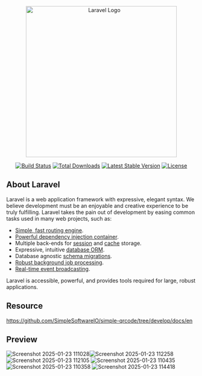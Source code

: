 <p align="center"><a href="https://laravel.com" target="_blank"><img src="https://raw.githubusercontent.com/laravel/art/master/logo-lockup/5%20SVG/2%20CMYK/1%20Full%20Color/laravel-logolockup-cmyk-red.svg" width="400" alt="Laravel Logo"></a></p>

<p align="center">
<a href="https://github.com/laravel/framework/actions"><img src="https://github.com/laravel/framework/workflows/tests/badge.svg" alt="Build Status"></a>
<a href="https://packagist.org/packages/laravel/framework"><img src="https://img.shields.io/packagist/dt/laravel/framework" alt="Total Downloads"></a>
<a href="https://packagist.org/packages/laravel/framework"><img src="https://img.shields.io/packagist/v/laravel/framework" alt="Latest Stable Version"></a>
<a href="https://packagist.org/packages/laravel/framework"><img src="https://img.shields.io/packagist/l/laravel/framework" alt="License"></a>
</p>

## About Laravel

Laravel is a web application framework with expressive, elegant syntax. We believe development must be an enjoyable and creative experience to be truly fulfilling. Laravel takes the pain out of development by easing common tasks used in many web projects, such as:

- [Simple, fast routing engine](https://laravel.com/docs/routing).
- [Powerful dependency injection container](https://laravel.com/docs/container).
- Multiple back-ends for [session](https://laravel.com/docs/session) and [cache](https://laravel.com/docs/cache) storage.
- Expressive, intuitive [database ORM](https://laravel.com/docs/eloquent).
- Database agnostic [schema migrations](https://laravel.com/docs/migrations).
- [Robust background job processing](https://laravel.com/docs/queues).
- [Real-time event broadcasting](https://laravel.com/docs/broadcasting).

Laravel is accessible, powerful, and provides tools required for large, robust applications.

## Resource

https://github.com/SimpleSoftwareIO/simple-qrcode/tree/develop/docs/en

## Preview

![Screenshot 2025-01-23 111028](https://github.com/user-attachments/assets/4fe04364-95ba-41a1-86ff-684e549749b2)![Screenshot 2025-01-23 112258](https://github.com/user-attachments/assets/c8d607d8-ab85-48a1-a2f4-da1a297611eb)
![Screenshot 2025-01-23 112105](https://github.com/user-attachments/assets/a292bc08-cc3b-438f-9c51-912aa79dbb61)
![Screenshot 2025-01-23 110435](https://github.com/user-attachments/assets/943c659a-0b5d-441a-8085-2bb80e2dbe50)
![Screenshot 2025-01-23 110358](https://github.com/user-attachments/assets/72500080-8356-4e75-a662-6606289b8214)
![Screenshot 2025-01-23 114418](https://github.com/user-attachments/assets/bad76eb7-d570-4a5c-8eb9-28b3071da909)

